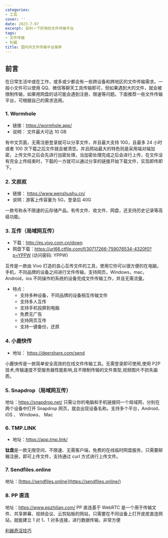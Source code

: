 ```yaml
---
categories:
- 工具
cover: ''
date: 2023-7-07
excerpt: 安利一下好用的文件传输平台
tags:
- 文件传输
- 利器
title: 国内外文件传输平台推荐
---
```

## 前言

在日常生活中或在工作，或多或少都会有一些跨设备和跨地区的文件传输需求。一般小文件可以使用 QQ、微信等聊天工具传输即可，但如果遇到大的文件，就会被限制传输，如果用网盘的话可能会遇到注册，限速等问题。下面推荐一些文件传输平台，可根据自己的需求选用。

### 1. Wormhole

- 链接：https://wormhole.app/
- 说明： 文件最大可达 10 GB

有中文页面，无需注册登录就可以分享文件，并且最大支持 10G，且最多 24 小时或者 100 次下载之后文件就会被清空。并且网站最大的特色则是采用端对端加密，上传文件之后会先进行加密处理，当加密处理完成之后会进行上传，在文件没有完全上传结束时，下载的一方就可以通过分享的链接开始下载文件，实现即传即下。

### 2. 文叔叔

- 链接： https://www.wenshushu.cn/
- 说明：游客上传容量为 5G，登录后 40G

一款号称永不限速的云存储产品。有传文件、收文件、网盘，还支持历史记录等高级功能。

### 3. 互传（局域网互传）

- 下载：http://es.vivo.com.cn/down
- 网盘下载：https://url66.ctfile.com/f/30717266-759076534-4320f0?p=YPPW (访问密码: YPPW)

互传是一款由 Vivo 打造的良心互传文件的工具，使用它你可以很方便的在电脑，手机，不同品牌的设备之间进行文件传输，支持网页，Windows，mac，Android，ios 不同操作的系统的设备完成文件传输工作，并且无需流量。

- 特点：
  - 支持多种设备，不同品牌的设备相互传输文件
  - 支持多人互传
  - 支持手机投屏到电脑
  - 免费无广告
  - 支持网页互传
  - 支持一键备份，还原

### 4. 小鹿快传

- 地址： https://deershare.com/send

小鹿快传是一款简单安全高效的在线文件传输工具。无需登录即可使用,使用 P2P 技术,传输速度不受服务器性能影响,且不限制传输的文件类型,视频图片不损失画质。

### 5. Snapdrop（局域网互传）

地址：https://snapdrop.net/
只需让你的电脑和手机链接同一个局域网，分别在两个设备中打开 Snapdrop 网页，就会出现设备名称。支持多个平台，Android、iOS 、 Windows、 Mac

### 6. TMP.LINK

- 地址：https://app.tmp.link/

**钛盘**是一款无限空间、不限速、无需客户端，免费的在线临时网盘服务，只需要邮箱注册，即可上传文件，支持通过 curl 方式进行上传文件。

### 7. Sendfiles.online

地址：[https://sendfiles.online](https://sendfiles.online/)

### 8. PP 直连

地址：https://www.ppzhilian.com/
PP 直连基于 WebRTC 是一个用于传输文件、共享屏幕、视频会议、云剪贴板的网站，只需要在不同设备上打开皮皮直连网站，就能建立 1 对 1、1 对多连接，进行数据传输，非常方便

[利器](https://adkimsm.us/archives/tag/利器)[奇淫技巧](https://adkimsm.us/archives/tag/奇淫技巧)
